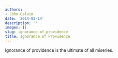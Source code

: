 ```yaml
---
authors:
- John Calvin
date: '2014-03-14'
description: ''
images: []
slug: ignorance-of-providence
title: Ignorance of Providence
---
```


Ignorance of providence is the ultimate of all miseries.